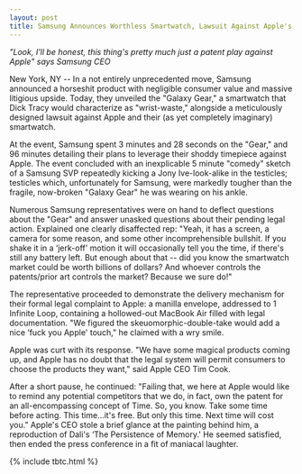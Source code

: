 ```yaml
---
layout: post
title: Samsung Announces Worthless Smartwatch, Lawsuit Against Apple's Nonexistent, Worthwhile Smartwatch
---
```


*"Look, I'll be honest, this thing's pretty much just a patent play against Apple" says Samsung CEO*

New York, NY -- In a not entirely unprecedented move, Samsung announced a horseshit product with negligible consumer value and massive litigious upside. Today, they unveiled the "Galaxy Gear," a smartwatch that Dick Tracy would characterize as "wrist-waste," alongside a meticulously designed lawsuit against Apple and their (as yet completely imaginary) smartwatch.

At the event, Samsung spent 3 minutes and 28 seconds on the "Gear," and 96 minutes detailing their plans to leverage their shoddy timepiece against Apple. The event concluded with an inexplicable 5 minute "comedy" sketch of a Samsung SVP repeatedly kicking a Jony Ive-look-alike in the testicles; testicles which, unfortunately for Samsung, were markedly tougher than the fragile, now-broken "Galaxy Gear" he was wearing on his ankle.

Numerous Samsung representatives were on hand to deflect questions about the "Gear" and answer unasked questions about their pending legal action. Explained one clearly disaffected rep: "Yeah, it has a screen, a camera for some reason, and some other incomprehensible bullshit. If you shake it in a ‘jerk-off' motion it will occasionally tell you the time, if there's still any battery left. But enough about that -- did you know the smartwatch market could be worth billions of dollars? And whoever controls the patents/prior art controls the market? Because we sure do!"

The representative proceeded to demonstrate the delivery mechanism for their formal legal complaint to Apple: a manilla envelope, addressed to 1 Infinite Loop, containing a hollowed-out MacBook Air filled with legal documentation. "We figured the skeuomorphic-double-take would add a nice ‘fuck you Apple' touch," he claimed with a wry smile.

Apple was curt with its response. "We have some magical products coming up, and Apple has no doubt that the legal system will permit consumers to choose the products they want," said Apple CEO Tim Cook.

After a short pause, he continued: "Failing that, we here at Apple would like to remind any potential competitors that we do, in fact, own the patent for an all-encompassing concept of Time. So, you know. Take some time before acting. This time...it's free. But only this time. Next time will cost you." Apple's CEO stole a brief glance at the painting behind him, a reproduction of Dali's ‘The Persistence of Memory.' He seemed satisfied, then ended the press conference in a fit of maniacal laughter.

{% include tbtc.html %}
